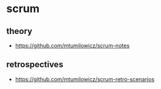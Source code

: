 # scrum

## theory
* https://github.com/mtumilowicz/scrum-notes

## retrospectives
* https://github.com/mtumilowicz/scrum-retro-scenarios
